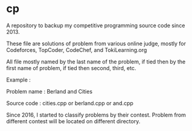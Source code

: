 # cp
A repository to backup my competitive programming source code since 2013.

These file are solutions of problem from various online judge, mostly for Codeforces, TopCoder, CodeChef, and TokiLearning.org

All file mostly named by the last name of the problem, if tied then by the first name of problem, if tied then second, third, etc.

Example : 

Problem name  : Berland and Cities

Source code   : cities.cpp or berland.cpp or and.cpp

Since 2016, I started to classify problems by their contest. Problem from different contest will be located on different directory.
